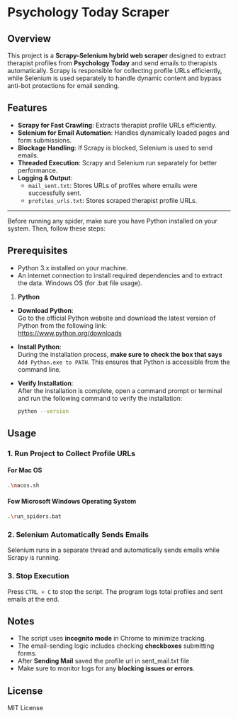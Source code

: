 # Psychology Today Scraper

## Overview

This project is a **Scrapy-Selenium hybrid web scraper** designed to extract therapist profiles from **Psychology Today** and send emails to therapists automatically. Scrapy is responsible for collecting profile URLs efficiently, while Selenium is used separately to handle dynamic content and bypass anti-bot protections for email sending.

## Features

- **Scrapy for Fast Crawling**: Extracts therapist profile URLs efficiently.
- **Selenium for Email Automation**: Handles dynamically loaded pages and form submissions.
- **Blockage Handling**: If Scrapy is blocked, Selenium is used to send emails.
- **Threaded Execution**: Scrapy and Selenium run separately for better performance.
- **Logging & Output**: 
  - `mail_sent.txt`: Stores URLs of profiles where emails were successfully sent.
  - `profiles_urls.txt`: Stores scraped therapist profile URLs.


---

Before running any spider, make sure you have Python installed on your system. Then, follow these steps:


## Prerequisites
- Python 3.x installed on your machine.
- An internet connection to install required dependencies and to extract the data.
Windows OS (for .bat file usage).

1. **Python**
- **Download Python**:  
   Go to the official Python website and download the latest version of Python from the following link:  
   https://www.python.org/downloads

- **Install Python**:  
   During the installation process, **make sure to check the box that says** `Add Python.exe to PATH`. This ensures that Python is accessible from the command line.

- **Verify Installation**:  
   After the installation is complete, open a command prompt or terminal and run the following command to verify the installation:

   ```bash
   python --version
  ```

## Usage

### 1. Run Project to Collect Profile URLs
#### For Mac OS
```sh
.\macos.sh
```

#### Fow Microsoft Windows Operating System

```sh
.\run_spiders.bat
```

### 2. Selenium Automatically Sends Emails
Selenium runs in a separate thread and automatically sends emails while Scrapy is running.

### 3. Stop Execution
Press `CTRL + C` to stop the script. The program logs total profiles and sent emails at the end.

## Notes

- The script uses **incognito mode** in Chrome to minimize tracking.
- The email-sending logic includes checking **checkboxes** submitting forms.
- After **Sending Mail** saved the profile url in sent_mail.txt file
- Make sure to monitor logs for any **blocking issues or errors**.

## License

MIT License

